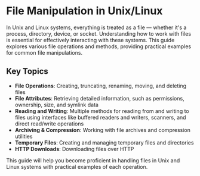# File Manipulation in Unix/Linux

In Unix and Linux systems, everything is treated as a file — whether it's a 
process, directory, device, or socket. Understanding how to work with files is 
essential for effectively interacting with these systems. This guide explores 
various file operations and methods, providing practical examples for common 
file manipulations.

## Key Topics

- **File Operations**: Creating, truncating, renaming, moving, and deleting files
- **File Attributes**: Retrieving detailed information, such as permissions, 
  ownership, size, and symlink data
- **Reading and Writing**: Multiple methods for reading from and writing to 
  files using interfaces like buffered readers and writers, scanners, and 
  direct read/write operations
- **Archiving & Compression**: Working with file archives and compression 
  utilities
- **Temporary Files**: Creating and managing temporary files and directories
- **HTTP Downloads**: Downloading files over HTTP

This guide will help you become proficient in handling files in Unix and Linux 
systems with practical examples of each operation.
